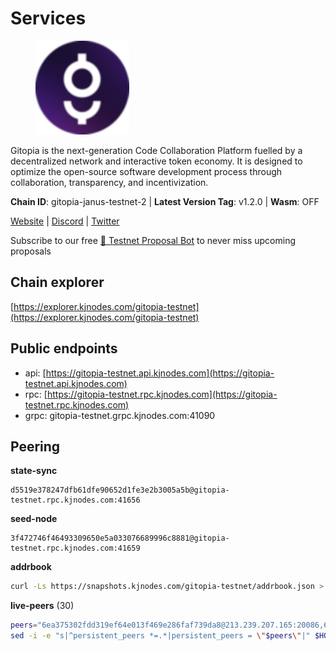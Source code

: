 # Services

<figure><img src="https://raw.githubusercontent.com/kj89/cosmos-images/main/logos/gitopia.png" width="150" alt=""><figcaption></figcaption></figure>

Gitopia is the next-generation Code Collaboration Platform fuelled by  a decentralized network and interactive token economy. It is designed  to optimize the open-source software development process through  collaboration, transparency, and incentivization.

**Chain ID**: gitopia-janus-testnet-2 | **Latest Version Tag**: v1.2.0 | **Wasm**: OFF

[Website](https://gitopia.com/) | [Discord](https://discord.gg/hFTXCGNYDZ) | [Twitter](https://twitter.com/gitopiaDAO)



Subscribe to our free [🤖 Testnet Proposal Bot](https://t.me/kjnodes_testnet_proposal_bot) to never miss upcoming proposals


## Chain explorer
[https://explorer.kjnodes.com/gitopia-testnet](https://explorer.kjnodes.com/gitopia-testnet)

## Public endpoints

* api: [https://gitopia-testnet.api.kjnodes.com](https://gitopia-testnet.api.kjnodes.com)
* rpc: [https://gitopia-testnet.rpc.kjnodes.com](https://gitopia-testnet.rpc.kjnodes.com)
* grpc: gitopia-testnet.grpc.kjnodes.com:41090

## Peering

**state-sync**

```text
d5519e378247dfb61dfe90652d1fe3e2b3005a5b@gitopia-testnet.rpc.kjnodes.com:41656
```

**seed-node**

```text
3f472746f46493309650e5a033076689996c8881@gitopia-testnet.rpc.kjnodes.com:41659
```

**addrbook**
```bash
curl -Ls https://snapshots.kjnodes.com/gitopia-testnet/addrbook.json > $HOME/.gitopia/config/addrbook.json
```

**live-peers** (30)
```bash
peers="6ea375302fdd319ef64e013f469e286faf739da8@213.239.207.165:20086,619a23818cddd40d0b9f57e9754b719da13609bc@65.108.108.52:24656,8bec864d68a2542233ba37ac94c723fdf0b8e175@45.151.122.136:656,a8e74ebf033def6fbb28d1b846d7a6c275ad2ef1@65.109.65.163:20556,d5519e378247dfb61dfe90652d1fe3e2b3005a5b@65.109.68.190:41656,bd7c6c83af99edf0ee5b857a99997fb9fc8f40a7@65.109.116.204:20556,f2bca9113807369ff96cfed3639bc6d65467e76d@149.102.159.81:26656,7e0acc9368640587d09fe0b2ef9cba3549b0ba44@65.108.9.164:20556,3e5ba61e8481c6c71d3f2cc022dd6671ed7cacf8@65.21.170.3:41656,f0b8227e40f25eaec0e25b9e91ca199d2d9a1ecb@167.86.94.177:656,1f0f03a1c845e810e5cfeb0d960639c637d049fe@154.26.131.130:36656,c84906b19dc7dc7bda94ab2167d4b0af64a28b49@45.151.122.191:656,1cf3826ccd9a24caa549cbea061446716858133e@154.26.130.95:36656,b745e0c6a1e0c7ec248ec274cfd038ed4bc4c2cf@65.21.134.202:26356,d9d59b442e46f142394fcdf2f246ca8c7b2b7ce9@149.102.146.36:26656,399d4e19186577b04c23296c4f7ecc53e61080cb@34.143.189.236:26656,59cdd2944de1d9eccdbb013123f2dc8b6a5770f8@178.18.254.33:26656,ef8bf45c54182573c9a852e8181f43838e198467@185.245.183.253:41656,93c4c73375b5f52020e7e7bd3f901ee28f07e6b7@109.123.243.66:41656,397cf4db87961e3a92f54b460300fc01d4dfa8f4@142.132.202.50:37656,006be929170f69951b08c7f839952776e3f7f4b4@109.123.253.67:26656,5c2a752c9b1952dbed075c56c600c3a79b58c395@195.3.220.140:27036,9912d5c8d59b7736b0702b18aeb386efe7e46f3f@164.68.111.239:656,6b09dc9b3722ffa4d4da52ae3efee0af8afa72a0@65.109.90.171:26656,46dbff2358dddd99acc26c2d2ee5f204ccc347c7@217.76.61.242:26656,082e95b5d5351e68dcfb24dff802f9064cfd5a4c@65.109.92.241:51056,4cd60a4dd4211d38d948a86a614f1fd8d3d274eb@75.119.153.139:656,f7fcda07044dc64cec2f6dca9da0c37a254bbae8@138.201.127.91:26676,cf97c77d4f28c3bd619efe10f4f9aa404f246853@161.97.154.51:26656,8f5935761a8bc93c7eaf9fc8bb29b4b184269447@46.8.210.144:26656"
sed -i -e "s|^persistent_peers *=.*|persistent_peers = \"$peers\"|" $HOME/.gitopia/config/config.toml
```
